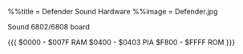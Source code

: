 %%title = Defender Sound Hardware
%%image = Defender.jpg

Sound 6802/6808 board

{{{
$0000 - $007F RAM 
$0400 - $0403 PIA 
$F800 - $FFFF ROM
}}} 